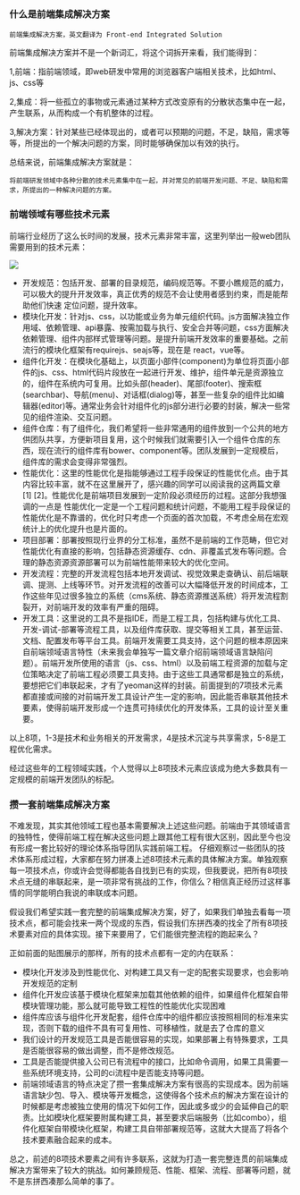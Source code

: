 ### 什么是前端集成解决方案

```
前端集成解决方案，英文翻译为 Front-end Integrated Solution
```
前端集成解决方案并不是一个新词汇，将这个词拆开来看，我们能得到：
  
  1,前端：指前端领域，即web研发中常用的浏览器客户端相关技术，比如html、js、css等
  
  2,集成：将一些孤立的事物或元素通过某种方式改变原有的分散状态集中在一起，产生联系，从而构成一个有机整体的过程。
  
  3,解决方案：针对某些已经体现出的，或者可以预期的问题，不足，缺陷，需求等等，所提出的一个解决问题的方案，同时能够确保加以有效的执行。
  
  总结来说，前端集成解决方案就是：
  
  ```
  将前端研发领域中各种分散的技术元素集中在一起，并对常见的前端开发问题、不足、缺陷和需求，所提出的一种解决问题的方案。
  ```
  
  ### 前端领域有哪些技术元素
  
  前端行业经历了这么长时间的发展，技术元素非常丰富，这里列举出一般web团队需要用到的技术元素：
  
  ![](https://github.com/moveondo/vue-ManageSystem/blob/master/static/img/fr.png)
  
 * 开发规范：包括开发、部署的目录规范，编码规范等。不要小瞧规范的威力，可以极大的提升开发效率，真正优秀的规范不会让使用者感到约束，而是能帮助他们快速  定位问题，提升效率。
 * 模块化开发：针对js、css，以功能或业务为单元组织代码。js方面解决独立作用域、依赖管理、api暴露、按需加载与执行、安全合并等问题，css方面解决依赖管理、组件内部样式管理等问题。是提升前端开发效率的重要基础。之前流行的模块化框架有requirejs、seajs等，现在是 react，vue等。
 * 组件化开发：在模块化基础上，以页面小部件(component)为单位将页面小部件的js、css、html代码片段放在一起进行开发、维护，组件单元是资源独立的，组件在系统内可复用。比如头部(header)、尾部(footer)、搜索框(searchbar)、导航(menu)、对话框(dialog)等，甚至一些复杂的组件比如编辑器(editor)等。通常业务会针对组件化的js部分进行必要的封装，解决一些常见的组件渲染、交互问题。
 * 组件仓库：有了组件化，我们希望将一些非常通用的组件放到一个公共的地方供团队共享，方便新项目复用，这个时候我们就需要引入一个组件仓库的东西，现在流行的组件库有bower、component等。团队发展到一定规模后，组件库的需求会变得非常强烈。
 * 性能优化：这里的性能优化是指能够通过工程手段保证的性能优化点。由于其内容比较丰富，就不在这里展开了，感兴趣的同学可以阅读我的这两篇文章 [1] [2]。性能优化是前端项目发展到一定阶段必须经历的过程。这部分我想强调的一点是 性能优化一定是一个工程问题和统计问题，不能用工程手段保证的性能优化是不靠谱的，优化时只考虑一个页面的首次加载，不考虑全局在宏观统计上的优化提升也是片面的。
 * 项目部署：部署按照现行业界的分工标准，虽然不是前端的工作范畴，但它对性能优化有直接的影响，包括静态资源缓存、cdn、非覆盖式发布等问题。合理的静态资源资源部署可以为前端性能带来较大的优化空间。
 * 开发流程：完整的开发流程包括本地开发调试、视觉效果走查确认、前后端联调、提测、上线等环节。对开发流程的改善可以大幅降低开发的时间成本，工作这些年见过很多独立的系统（cms系统、静态资源推送系统）将开发流程割裂开，对前端开发的效率有严重的阻碍。
 * 开发工具：这里说的工具不是指IDE，而是工程工具，包括构建与优化工具、开发-调试-部署等流程工具，以及组件库获取、提交等相关工具，甚至运营、文档、配置发布等平台工具。前端开发需要工具支持，这个问题的根本原因来自前端领域语言特性（未来我会单独写一篇文章介绍前端领域语言缺陷问题）。前端开发所使用的语言（js、css、html）以及前端工程资源的加载与定位策略决定了前端工程必须要工具支持。由于这些工具通常都是独立的系统，要想把它们串联起来，才有了yeoman这样的封装。前面提到的7项技术元素都直接或间接的对前端开发工具设计产生一定的影响，因此能否串联其他技术要素，使得前端开发形成一个连贯可持续优化的开发体系，工具的设计至关重要。
 
 以上8项，1-3是技术和业务相关的开发需求，4是技术沉淀与共享需求，5-8是工程优化需求。

  经过这些年的工程领域实践，个人觉得以上8项技术元素应该成为绝大多数具有一定规模的前端开发团队的标配。

### 攒一套前端集成解决方案

不难发现，其实其他领域工程也基本需要解决上述这些问题。前端由于其领域语言的独特性，使得前端工程在解决这些问题上跟其他工程有很大区别，因此至今也没有形成一套比较好的理论体系指导团队实践前端工程。
仔细观察过一些团队的技术体系形成过程，大家都在努力拼凑上述8项技术元素的具体解决方案。单独观察每一项技术点，你或许会觉得都能各自找到已有的实现，但我要说，把所有8项技术点无缝的串联起来，是一项非常有挑战的工作，你信么？相信真正经历过这样事情的同学能明白我说的串联成本问题。

假设我们希望实践一套完整的前端集成解决方案，好了，如果我们单独去看每一项技术点，都可能会找来一两个现成的东西，假设我们东拼西凑的找全了所有8项技术要素对应的具体实现。接下来要用了，它们能很完整流程的跑起来么？

正如前面的贴图展示的那样，所有的技术点都有一定的内在联系：

 * 模块化开发涉及到性能优化、对构建工具又有一定的配套实现要求，也会影响开发规范的定制
 * 组件化开发应该基于模块化框架来加载其他依赖的组件，如果组件化框架自带模块管理功能，那么就可能导致工程性的性能优化实现困难
 * 组件库应该与组件化开发配套，组件仓库中的组件都应该按照相同的标准来实现，否则下载的组件不具有可复用性、可移植性，就是去了仓库的意义
 * 我们设计的开发规范工具是否能很容易的实现，如果部署上有特殊要求，工具是否能很容易的做出调整，而不是修改规范。
 * 工具是否能提供接入公司已有流程中的接口，比如命令调用，如果工具需要一些系统环境支持，公司的ci流程中是否能支持等问题。
 * 前端领域语言的特点决定了攒一套集成解决方案有很高的实现成本。因为前端语言缺少包、导入、模块等开发概念，这使得各个技术点的解决方案在设计的时候都是考虑被独立使用的情况下如何工作，因此或多或少的会延伸自己的职责。比如模块化框架要附属构建工具，甚至要求后端服务（比如combo），组件化框架自带模块化框架，构建工具自带部署规范等，这就大大提高了将各个技术要素融合起来的成本。

总之，前述的8项技术要素之间有许多联系，这就为打造一套完整连贯的前端集成解决方案带来了较大的挑战。如何兼顾规范、性能、框架、流程、部署等问题，就不是东拼西凑那么简单的事了。


 

